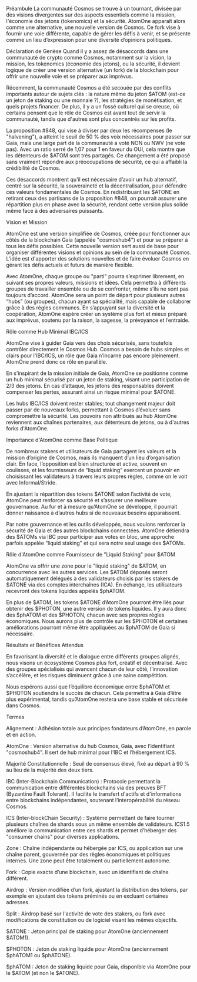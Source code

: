 Préambule
La communauté Cosmos se trouve à un tournant, divisée par des visions divergentes sur des aspects essentiels comme la mission, l'économie des jetons (tokenomics) et la sécurité. AtomOne apparaît alors comme une alternative, une nouvelle version de Cosmos. Ce fork vise à fournir une voie différente, capable de gérer les défis à venir, et se présente comme un lieu d’expression pour une diversité d’opinions politiques.

Déclaration de Genèse
Quand il y a assez de désaccords dans une communauté de crypto comme Cosmos, notamment sur la vision, la mission, les tokenomics (économie des jetons), ou la sécurité, il devient logique de créer une version alternative (un fork) de la blockchain pour offrir une nouvelle voie et se préparer aux imprévus.

Récemment, la communauté Cosmos a été secouée par des conflits importants autour de sujets clés : la nature même du jeton $ATOM (est-ce un jeton de staking ou une monnaie ?), les stratégies de monétisation, et quels projets financer. De plus, il y a un fossé culturel qui se creuse, où certains pensent que le rôle de Cosmos est avant tout de servir la communauté, tandis que d'autres sont plus concentrés sur les profits.

La proposition #848, qui vise à diviser par deux les récompenses (le "halvening"), a atteint le seuil de 50 % des voix nécessaires pour passer sur Gaia, mais une large part de la communauté a voté NON ou NWV (ne vote pas). Avec un ratio serré de 1,07 pour 1 en faveur du OUI, cela montre que les détenteurs de $ATOM sont très partagés. Ce changement a été proposé sans vraiment répondre aux préoccupations de sécurité, ce qui a affaibli la crédibilité de Cosmos.

Ces désaccords montrent qu’il est nécessaire d’avoir un hub alternatif, centré sur la sécurité, la souveraineté et la décentralisation, pour défendre ces valeurs fondamentales de Cosmos. En redistribuant les $ATONE en retirant ceux des partisans de la proposition #848, on pourrait assurer une répartition plus en phase avec la sécurité, rendant cette version plus solide même face à des adversaires puissants.


Vision et Mission

AtomOne est une version simplifiée de Cosmos, créée pour fonctionner aux côtés de la blockchain Gaia (appelée "cosmoshub4") et pour se préparer à tous les défis possibles. Cette nouvelle version sert aussi de base pour organiser différentes visions et opinions au sein de la communauté Cosmos. L'idée est d'apporter des solutions nouvelles et de faire évoluer Cosmos en gérant les défis actuels et futurs de manière flexible.

Avec AtomOne, chaque groupe ou "parti" pourra s’exprimer librement, en suivant ses propres valeurs, missions et idées. Cela permettra à différents groupes de travailler ensemble ou de se confronter, même s’ils ne sont pas toujours d’accord. AtomOne sera un point de départ pour plusieurs autres “hubs” (ou groupes), chacun ayant sa spécialité, mais capable de collaborer grâce à des règles communes. En s’appuyant sur la diversité et la coopération, AtomOne espère créer un système plus fort et mieux préparé aux imprévus, soutenu par la raison, la sagesse, la prévoyance et l’entraide.



Rôle comme Hub Minimal IBC/ICS

AtomOne vise à guider Gaia vers des choix sécurisés, sans toutefois contrôler directement le Cosmos Hub. Cosmos a besoin de hubs simples et clairs pour l'IBC/ICS, un rôle que Gaia n’incarne pas encore pleinement. AtomOne prend donc ce rôle en parallèle.

En s’inspirant de la mission initiale de Gaia, AtomOne se positionne comme un hub minimal sécurisé par un jeton de staking, visant une participation de 2/3 des jetons. En cas d’attaque, les jetons des responsables doivent compenser les pertes, assurant ainsi un risque minimal pour $ATONE.

Les hubs IBC/ICS doivent rester stables; tout changement majeur doit passer par de nouveaux forks, permettant à Cosmos d’évoluer sans compromettre la sécurité. Les pouvoirs non attribués au hub AtomOne reviennent aux chaînes partenaires, aux détenteurs de jetons, ou à d'autres forks d'AtomOne.


Importance d'AtomOne comme Base Politique

De nombreux stakers et utilisateurs de Gaia partagent les valeurs et la mission d’origine de Cosmos, mais ils manquent d’un lieu d’organisation clair. En face, l’opposition est bien structurée et active, souvent en coulisses, et les fournisseurs de “liquid staking” exercent un pouvoir en choisissant les validateurs à travers leurs propres règles, comme on le voit avec Informal/Stride.

En ajustant la répartition des tokens $ATONE selon l’activité de vote, AtomOne peut renforcer sa sécurité et s’assurer une meilleure gouvernance. Au fur et à mesure qu’AtomOne se développe, il pourrait donner naissance à d’autres hubs si de nouveaux besoins apparaissent.

Par notre gouvernance et les outils développés, nous voulons renforcer la sécurité de Gaia et des autres blockchains connectées. AtomOne détiendra des $ATOMs via IBC pour participer aux votes en bloc, une approche parfois appelée “liquid staking” et qui sera notre seul usage des $ATOMs.




Rôle d'AtomOne comme Fournisseur de "Liquid Staking" pour $ATOM

AtomOne va offrir une zone pour le "liquid staking" de $ATOM, en concurrence avec les autres services. Les $ATOM déposés seront automatiquement délégués à des validateurs choisis par les stakers de $ATONE via des comptes interchaînes (ICA). En échange, les utilisateurs recevront des tokens liquides appelés $phATOM.

En plus de $ATOM, les tokens $ATONE d’AtomOne pourront être liés pour obtenir des $PHOTON, une autre version de tokens liquides. Il y aura donc des $phATOM et des $PHOTON, chacun avec ses propres règles économiques. Nous aurons plus de contrôle sur les $PHOTON et certaines améliorations pourront même être appliquées au $phATOM de Gaia si nécessaire.



Résultats et Bénéfices Attendus

En favorisant la diversité et le dialogue entre différents groupes alignés, nous visons un écosystème Cosmos plus fort, créatif et décentralisé. Avec des groupes spécialisés qui avancent chacun de leur côté, l’innovation s’accélère, et les risques diminuent grâce à une saine compétition.

Nous espérons aussi que l’équilibre économique entre $phATOM et $PHOTON soutiendra le succès de chacun. Cela permettra à Gaia d’être plus expérimental, tandis qu’AtomOne restera une base stable et sécurisée dans Cosmos.



Termes

Alignement : Adhésion totale aux principes fondateurs d’AtomOne, en parole et en action.

AtomOne : Version alternative du hub Cosmos, Gaia, avec l’identifiant "cosmoshub4". Il sert de hub minimal pour l’IBC et l’hébergement ICS.

Majorité Constitutionnelle : Seuil de consensus élevé, fixé au départ à 90 % au lieu de la majorité des deux tiers.

IBC (Inter-Blockchain Communication) : Protocole permettant la communication entre différentes blockchains via des preuves BFT (Byzantine Fault Tolerant). Il facilite le transfert d'actifs et d'informations entre blockchains indépendantes, soutenant l’interopérabilité du réseau Cosmos.

ICS (Inter-blockChain Security) : Système permettant de faire tourner plusieurs chaînes de shards sous un même ensemble de validateurs. ICS1.5 améliore la communication entre ces shards et permet d’héberger des "consumer chains" pour diverses applications.

Zone : Chaîne indépendante ou hébergée par ICS, ou application sur une chaîne parent, gouvernée par des règles économiques et politiques internes. Une zone peut être totalement ou partiellement autonome.

Fork : Copie exacte d’une blockchain, avec un identifiant de chaîne différent.

Airdrop : Version modifiée d’un fork, ajustant la distribution des tokens, par exemple en ajoutant des tokens préminés ou en excluant certaines adresses.

Split : Airdrop basé sur l'activité de vote des stakers, ou fork avec modifications de constitution ou de logiciel visant les mêmes objectifs.

$ATONE : Jeton principal de staking pour AtomOne (anciennement $ATOM1).

$PHOTON : Jeton de staking liquide pour AtomOne (anciennement $phATOM1 ou $phATONE).

$phATOM : Jeton de staking liquide pour Gaia, disponible via AtomOne pour le $ATOM (et non le $ATONE).

